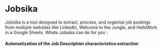 # Jobsika
Jobsika is a tool designed to extract, process, and organize job postings from multiple websites like LinkedIn, Welcome to the Jungle, and HelloWork in a Google Sheets. 
Whats Jobsika can do for you : 

#### Automatization of the Job Description characteristics extraction 
